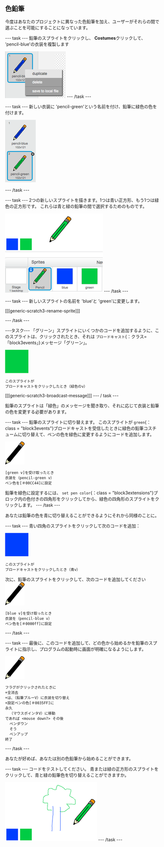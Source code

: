 ## 色鉛筆

今度はあなたのプロジェクトに異なった色鉛筆を加え、ユーザーがそれらの間で選ぶことを可能にすることになっています。

\--- task \--- 鉛筆のスプライトをクリックし、 **Costumes**クリックして、 'pencil-blue'の衣装を複製します

![スクリーンショット](images/paint-blue-duplicate.png) \--- /task \---

\--- task \--- 新しい衣装に 'pencil-green'という名前を付け、鉛筆に緑色の色を付けます。

![screenshot](images/paint-pencil-green.png)

\--- /task \---

\--- task \--- 2つの新しいスプライトを描きます。1つは青い正方形、もう1つは緑色の正方形です。 これらは青と緑の鉛筆の間で選択するためのものです。

![スクリーンショット](images/paint-selectors.png) \--- /task \---

\--- task \--- 新しいスプライトの名前を 'blue'と 'green'に変更します。

[[[generic-scratch3-rename-sprite]]]

\--- /task \---

\---タスク\--- 「グリーン」スプライトにいくつかのコードを追加するように、このスプライトは、クリックされたとき、それは `ブロードキャスト`{：クラス=「block3events」}メッセージ「グリーン」。

![緑の広場](images/green_square.png)

```blocks3
このスプライトが
ブロードキャストをクリックしたとき（緑色のv）
```

[[[generic-scratch3-broadcast-message]]] \--- / task \---

鉛筆のスプライトは「緑色」のメッセージを聞き取り、それに応じて衣装と鉛筆の色を変更する必要があります。

\--- task \--- 鉛筆のスプライトに切り替えます。 このスプライトが `green`{：class = "block3events"}ブロードキャストを受信したときに緑色の鉛筆コスチュームに切り替えて、ペンの色を緑色に変更するようにコードを追加します。

![鉛筆](images/pencil.png)

```blocks3
[green v]を受け取ったとき
衣装を（pencil-green v）
ペン色を[＃00CC44]に設定
```

鉛筆を緑色に設定するには、 `set pen color`{：class = "block3extensions"}ブロック内の色付きの四角形をクリックしてから、緑色の四角形のスプライトをクリックします。 \--- /task \---

あなたは鉛筆の色を青に切り替えることができるようにそれから同様のことに。

\--- task \--- 青い四角のスプライトをクリックして次のコードを追加：

![blue_square](images/blue_square.png)

```blocks3
このスプライトが
ブロードキャストをクリックしたとき（青v）
```

次に、鉛筆のスプライトをクリックして、次のコードを追加してください ![鉛筆](images/pencil.png)

```blocks3
[blue v]を受け取ったとき
衣装を（pencil-blue v）
ペン色を[＃0000ff]に設定
```

\--- /task \---

\--- task \--- 最後に、このコードを追加して、どの色から始めるかを鉛筆のスプライトに指示し、プログラムの起動時に画面が明確になるようにします。

![鉛筆](images/pencil.png)

```blocks3
フラグがクリックされたときに
+全消去
+は、（鉛筆ブルーV）に衣装を切り替え
+設定ペンの色[＃0035FF]に
永久
  （マウスポインタV）に移動
であれば <mouse down?> その後
  ペンダウン
  そう
  ペンアップ
終了
```

\--- /task \---

あなたが好めば、あなたは別の色鉛筆から始めることができます。

\--- task \--- コードをテストしてください。 青または緑の正方形のスプライトをクリックして、青と緑の鉛筆色を切り替えることができますか。

![スクリーンショット](images/paint-pens-test.png) \--- /task \---